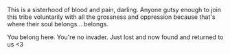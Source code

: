  This is a sisterhood of blood and pain, darling. Anyone gutsy enough to join this tribe voluntarily with all the grossness and oppression because that's where their soul belongs... belongs.


You belong here. You're no invader. Just lost and now found and returned to us <3 